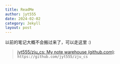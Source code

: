 ```yaml
---
title: ReadMe
author: jyt555
date: 2024-02-02
category: Jekyll
layout: post
---
```


以前的笔记大概不会搬过来了，可以走这里 :)
> [jyt555/zju_cs: My note warehouse (github.com)](https://github.com/jyt555/zju_cs): `https://github.com/jyt555/zju_cs`
